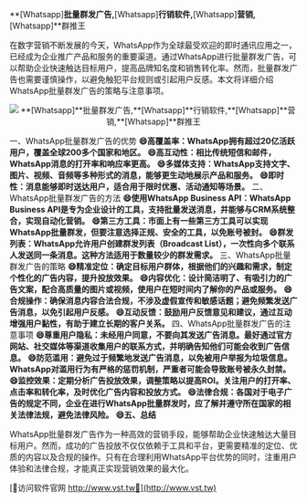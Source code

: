**[Whatsapp]**批量群发广告,**[Whatsapp]**行销软件,**[Whatsapp]**营销,**[Whatsapp]**群推王

在数字营销不断发展的今天，WhatsApp作为全球最受欢迎的即时通讯应用之一，已经成为企业推广产品和服务的重要渠道。通过WhatsApp进行批量群发广告，可以帮助企业快速触达目标用户，提高品牌知名度和销售转化率。然而，批量群发广告也需要谨慎操作，以避免触犯平台规则或引起用户反感。本文将详细介绍WhatsApp批量群发广告的策略与注意事项。

 <center><img src="https://vst.tw/MP4/tuiguang/png/2.png" alt="**[Whatsapp]**批量群发广告,**[Whatsapp]**行销软件,**[Whatsapp]**营销,**[Whatsapp]**群推王"></center>

一、WhatsApp批量群发广告的优势
**😄高覆盖率：WhatsApp拥有超过20亿活跃用户，覆盖全球200多个国家和地区。**
**😄高互动性：相比传统短信和邮件，WhatsApp消息的打开率和响应率更高。**
**😄多媒体支持：WhatsApp支持文字、图片、视频、音频等多种形式的消息，能够更生动地展示产品和服务。**
**😄即时性：消息能够即时送达用户，适合用于限时优惠、活动通知等场景。**
二、WhatsApp批量群发广告的方法
**😄使用WhatsApp Business API：WhatsApp Business API是专为企业设计的工具，支持批量发送消息，并能够与CRM系统整合，实现自动化营销。**
**😄第三方工具：市面上有一些第三方工具可以实现WhatsApp批量群发，但要注意选择正规、安全的工具，以免账号被封。**
**😄群发列表：WhatsApp允许用户创建群发列表（Broadcast List），一次性向多个联系人发送同一条消息。这种方法适用于数量较少的群发需求。**
三、WhatsApp批量群发广告的策略
**😄精准定位：确定目标用户群体，根据他们的兴趣和需求，制定个性化的广告内容，提升投放效果。**
**😄内容优化：设计简洁明了、有吸引力的广告文案，配合高质量的图片或视频，使用户在短时间内了解你的产品或服务。**
**😄合规操作：确保消息内容合法合规，不涉及虚假宣传和敏感话题；避免频繁发送广告消息，以免引起用户反感。**
**😄互动反馈：鼓励用户反馈意见和建议，通过互动增强用户黏性，有助于建立长期的客户关系。**
四、WhatsApp批量群发广告的注意事项
**😄尊重用户隐私：未经用户同意，不要向其发送广告消息。最好通过官方网站、社交媒体等渠道收集用户的联系方式，并明确告知他们可能会收到广告信息。**
**😄防范滥用：避免过于频繁地发送广告消息，以免被用户举报为垃圾信息。WhatsApp对滥用行为有严格的惩罚机制，严重者可能会导致账号被永久封禁。**
**😄监控效果：定期分析广告投放效果，调整策略以提高ROI。关注用户的打开率、点击率和转化率，及时优化广告内容和投放方式。**
**😄法律合规：各国对于电子广告的规定不同，企业在进行WhatsApp批量群发时，应了解并遵守所在国家的相关法律法规，避免法律风险。**
**😄五、总结**

WhatsApp批量群发广告作为一种高效的营销手段，能够帮助企业快速触达大量目标用户。然而，成功的广告投放不仅仅依赖于工具和平台，更需要精准的定位、优质的内容以及合规的操作。只有在合理利用WhatsApp平台优势的同时，注重用户体验和法律合规，才能真正实现营销效果的最大化。


[👻访问软件官网 http://www.vst.tw👻](http://www.vst.tw)
